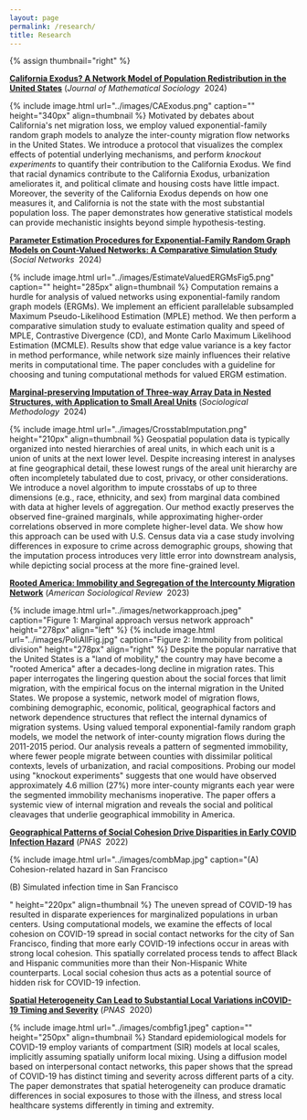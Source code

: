 ```yaml
---
layout: page
permalink: /research/
title: Research
---
```

{% assign thumbnail="right" %}
<div class="paper">
	<p><strong><a href="https://doi.org/10.1080/0022250X.2023.2284431" target="_blank" rel="noopener noreferrer">California Exodus? A Network Model of Population Redistribution in the United States</a></strong> (<em>Journal of Mathematical Sociology</em>&nbsp; 2024)</p>
	{% include image.html url="../images/CAExodus.png" caption="" height="340px" align=thumbnail %}
	Motivated by debates about California's net migration loss, we employ valued exponential-family random graph models to analyze the inter-county migration flow networks in the United States. We introduce a protocol that visualizes the complex effects of potential underlying mechanisms, and perform <em>knockout experiments</em> to quantify their contribution to the California Exodus. We find that racial dynamics contribute to the California Exodus, urbanization ameliorates it, and political climate and housing costs have little impact. Moreover, the severity of the California Exodus depends on how one measures it, and California is not the state with the most substantial population loss. The paper demonstrates how generative statistical models can provide mechanistic insights beyond simple hypothesis-testing.
</div>

<div class="paper">
	<p><strong><a href="https://doi.org/10.1016/j.socnet.2023.07.001" target="_blank" rel="noopener noreferrer">Parameter Estimation Procedures for Exponential-Family Random Graph Models on Count-Valued Networks: A Comparative Simulation Study</a></strong> (<em>Social Networks</em>&nbsp; 2024)</p>
	{% include image.html url="../images/EstimateValuedERGMsFig5.png" caption="" height="285px" align=thumbnail %}
	Computation remains a hurdle for analysis of valued networks using exponential-family random graph models (ERGMs). We implement an efficient parallelable subsampled Maximum Pseudo-Likelihood Estimation (MPLE) method. We then perform a comparative simulation study to evaluate estimation quality and speed of MPLE, Contrastive Divergence (CD), and Monte Carlo Maximum Likelihood Estimation (MCMLE). Results show that edge value variance is a key factor in method performance, while network size mainly influences their relative merits in computational time. The paper concludes with a guideline for choosing and tuning computational methods for valued ERGM estimation.
</div>


<!--
	## Peer-Reviewed Journal Papers
	## Working Papers
<a href="https://arxiv.org/abs/2205.02347" target="_blank" rel="noopener noreferrer"> 

small skip for forthcoming: &nbsp; forthcoming
 <a href="https://arxiv.org/pdf/2111.02372.pdf" target="_blank" rel="noopener noreferrer">[pdf]</a>
 <a href="https://www.pnas.org/doi/epdf/10.1073/pnas.2121675119" target="_blank" rel="noopener noreferrer">[pdf]</a>
 <a href="https://www.pnas.org/doi/epdf/10.1073/pnas.2011656117" target="_blank" rel="noopener noreferrer">[pdf]</a>
 <a href="https://arxiv.org/pdf/2205.02347.pdf" target="_blank" rel="noopener noreferrer">[pdf]</a>
-->


<div class="paper">
        <p><strong><a href="https://doi.org/10.1177/00811750231203218" target="_blank" rel="noopener noreferrer">Marginal-preserving Imputation of Three-way Array Data in Nested Structures, with Application to Small Areal Units</a></strong> (<em>Sociological Methodology</em>&nbsp; 2024)</p>
	{% include image.html url="../images/CrosstabImputation.png" height="210px" align=thumbnail %}
	Geospatial population data is typically organized into nested hierarchies of areal units, in which each unit is a union of units at the next lower level. Despite increasing interest in analyses at fine geographical detail, these lowest rungs of the areal unit hierarchy are often incompletely tabulated due to cost, privacy, or other considerations. We introduce a novel algorithm to impute crosstabs of up to three dimensions (e.g., race, ethnicity, and sex) from marginal data combined with data at higher levels of aggregation. Our method exactly preserves the observed fine-grained marginals, while approximating higher-order correlations observed in more complete higher-level data. We show how this approach can be used with U.S. Census data via a case study involving differences in exposure to crime across demographic groups, showing that the imputation process introduces very little error into downstream analysis, while depicting social process at the more fine-grained level.
</div>

<div class="paper">
	<p><strong><a href="https://doi.org/10.1177/00031224231212679" target="_blank" rel="noopener noreferrer">Rooted America: Immobility and Segregation of the Intercounty Migration Network</a></strong> (<em>American Sociological Review</em>&nbsp; 2023)</p>
	{% include image.html url="../images/networkapproach.jpeg" caption="Figure 1: Marginal approach versus network approach" height="278px" align="left" %}
	{% include image.html url="../images/PoliAllFig.jpg" caption="Figure 2: Immobility from political division" height="278px" align="right" %}
	Despite the popular narrative that the United States is a "land of mobility," the country may have become a "rooted America" after a decades-long decline in migration rates. This paper interrogates the lingering question about the social forces that limit migration, with the empirical focus on the internal migration in the United States. We propose a systemic, network model of migration flows, combining demographic, economic, political, geographical factors and network dependence structures that reflect the internal dynamics of migration systems. Using valued temporal exponential-family random graph models, we model the network of inter-county migration flows during the 2011-2015 period. Our analysis reveals a pattern of segmented immobility, where fewer people migrate between counties with dissimilar political contexts, levels of urbanization, and racial compositions. Probing our model using "knockout experiments" suggests that one would have observed approximately 4.6 million (27%) more inter-county migrants each year were the segmented immobility mechanisms inoperative. The paper offers a systemic view of internal migration and reveals the social and political cleavages that underlie geographical immobility in America.
</div>


<div class="paper">
        <p><strong><a href="https://doi.org/10.1073/pnas.2121675119" target="_blank" rel="noopener noreferrer">Geographical Patterns of Social Cohesion Drive Disparities in Early COVID Infection Hazard</a></strong> (<em>PNAS</em>&nbsp; 2022)</p>
	{% include image.html url="../images/combMap.jpg" caption="(A) Cohesion-related hazard in San Francisco <p>(B) Simulated infection time in San Francisco</p>" height="220px" align=thumbnail %}
	The uneven spread of COVID-19 has resulted in disparate experiences for marginalized populations in urban centers. Using computational models, we examine the effects of local cohesion on COVID-19 spread in social contact networks for the city of San Francisco, finding that more early COVID-19 infections occur in areas with strong local cohesion. This spatially correlated process tends to affect Black and Hispanic communities more than their Non-Hispanic White counterparts. Local social cohesion thus acts as a potential source of hidden risk for COVID-19 infection.
</div>

<div class="paper">
     <p><strong><a href="https://doi.org/10.1073/pnas.2011656117" target="_blank" rel="noopener noreferrer"> Spatial Heterogeneity Can Lead to Substantial Local Variations inCOVID-19 Timing and Severity</a></strong> (<em>PNAS</em>&nbsp; 2020)</p>
	{% include image.html url="../images/combfig1.jpeg" caption="" height="250px" align=thumbnail %}
	Standard epidemiological models for COVID-19 employ variants of compartment (SIR) models at local scales, implicitly assuming spatially uniform local mixing. Using a diffusion model based on interpersonal contact networks, this paper shows that the spread of COVID-19 has distinct timing and severity across different parts of a city. The paper demonstrates that spatial heterogeneity can produce dramatic differences in social exposures to those with the illness, and stress local healthcare systems differently in timing and extremity.
</div>





